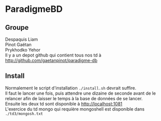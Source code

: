 # ParadigmeBD
## Groupe
Despaquis Liam  
Pinot Gaëtan  
Prykhodko Yehor  
Il y a un depot github qui contient tous nos td à [ http://github.com/gaetanpinot/paradigme-db ]( http://github.com/gaetanpinot/paradigme-db )
## Install
Normalement le script d'installation `./install.sh` devrait suffire.  
Il faut le lancer une fois, puis attendre une dizaine de seconde avant de le relancer afin de laisser le temps à la base de données de se lancer.  
Ensuite les deux td sont disponible à [ http://localhost:1081 ](http://localhost:1081)  
L'exercice du td mongo qui requière mongoshell est disponible dans `./td3/mongosh.txt`  


